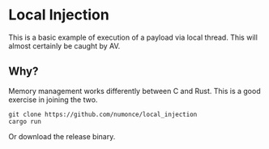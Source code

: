 # Local Injection

This is a basic example of execution of a payload via local thread. This will almost certainly be caught by AV.

## Why? 

Memory management works differently between C and Rust. This is a good exercise in joining the two.

```
git clone https://github.com/numonce/local_injection
cargo run
```
Or download the release binary. 

